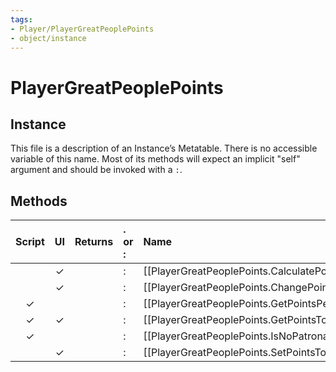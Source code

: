 ```yaml
---
tags:
- Player/PlayerGreatPeoplePoints
- object/instance
---
```

# PlayerGreatPeoplePoints
## Instance
This file is a description of an Instance’s Metatable. There is no accessible variable of this name. Most of its methods will expect an implicit "self" argument and should be invoked with a `:`.

## Methods
| Script | UI  | Returns | . or : | Name | Arguments |
|:------:|:---:| -------:|:---- |:---- |:--------- |
| |✓||:|[[PlayerGreatPeoplePoints.CalculatePointsPerTurn\|CalculatePointsPerTurn]]||
| |✓||:|[[PlayerGreatPeoplePoints.ChangePointsTotal\|ChangePointsTotal]]||
|✓| ||:|[[PlayerGreatPeoplePoints.GetPointsPerTurn\|GetPointsPerTurn]]||
|✓|✓||:|[[PlayerGreatPeoplePoints.GetPointsTotal\|GetPointsTotal]]||
|✓| ||:|[[PlayerGreatPeoplePoints.IsNoPatronageWith\|IsNoPatronageWith]]||
| |✓||:|[[PlayerGreatPeoplePoints.SetPointsTotal\|SetPointsTotal]]||
